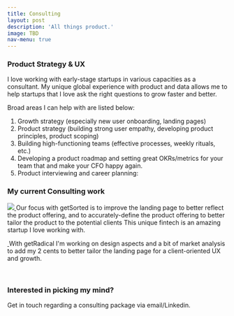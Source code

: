 ```yaml
---
title: Consulting
layout: post
description: 'All things product.'
image: TBD
nav-menu: true
---
```


<!-- Content -->
<h3 id="content">Product Strategy & UX</h3>
<p>I love working with early-stage startups in various capacities as a consultant. My unique global experience with product and data allows me to help startups that I love ask the right questions to grow faster and better.

Broad areas I can help with are listed below:

1. Growth strategy (especially new user onboarding, landing pages)
2. Product strategy (building strong user empathy, developing product principles, product scoping)
3. Building high-functioning teams (effective processes, weekly rituals, etc.)
4. Developing a product roadmap and setting great OKRs/metrics for your team that and make your CFO happy again.
5. Product interviewing and career planning: 

</p>


<h3>My current Consulting work</h3>
<p><span class="image left">
<a href="http://www.getsorted.de/">
<img src="{% link assets/images/sorted.png %}">
</a>
</span>Our focus with getSorted is to improve the landing page to better reflect the product offering, and to accurately-define the product offering to better tailor the product to the potential clients
This unique fintech is an amazing startup I love working with.</p>
<p>

<span class="image right">
<a href="https://www.getradical.co/">
<img src="{% link assets/images/radical.png %}" alt=""> </a>
</span>
With getRadical I'm working on design aspects and a bit of market analysis to add my 2 cents to better tailor the landing page for a client-oriented UX and growth.</p>


<br>

<!-- Box -->
<h3>Interested in picking my mind?</h3>
<div class="box">
	<p>Get in touch regarding a consulting package via email/Linkedin.</p>
</div>